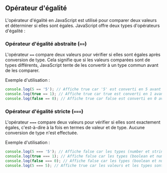 ## Opérateur d'égalité
L'opérateur d'égalité en JavaScript est utilisé pour comparer deux valeurs et déterminer si elles sont égales.
JavaScript offre deux types d'opérateurs d'égalité : 

###  Opérateur d'égalité abstraite (`==`)
L'opérateur `==` compare deux valeurs pour vérifier si elles sont égales après conversion de type. Cela signifie que si les valeurs comparées sont de types différents, JavaScript tente de les convertir à un type commun avant de les comparer.

Exemple d'utilisation : 
```js
console.log(5 == '5'); // Affiche true car '5' est converti en 5 avant comparaison
console.log(true == 1); // Affiche true car true est converti en 1 avant comparaison
console.log(false == 0); // Affiche true car false est converti en 0 avant comparaison
```

### Opérateur d'égalité stricte (`===`)
L'opérateur `===` compare deux valeurs pour vérifier si elles sont exactement égales, c'est-à-dire à la fois en termes de valeur et de type. Aucune conversion de type n'est effectuée.

Exemple d'utilisation : 

```js
console.log(5 === '5'); // Affiche false car les types (number et string) sont différents
console.log(true === 1); // Affiche false car les types (boolean et number) sont différents
console.log(false === 0); // Affiche false car les types (boolean et number) sont différents
console.log(5 === 5); // Affiche true car les valeurs et les types sont identiques
```
